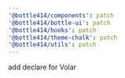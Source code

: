 ```yaml
---
'@bottle414/components': patch
'@bottle414/bottle-ui': patch
'@bottle414/hooks': patch
'@bottle414/theme-chalk': patch
'@bottle414/utils': patch
---
```


add declare for Volar
